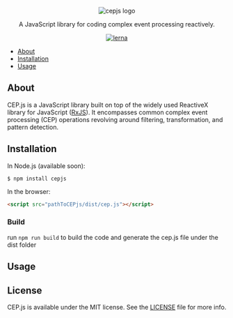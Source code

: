 <p align="center">
    <img src="https://user-images.githubusercontent.com/4553211/57117984-77f95000-6d36-11e9-80b1-522d9e96a9f7.png" alt="cepjs logo">
</p>

<p align="center">
    A JavaScript library for coding complex event processing reactively.
</p>

<p align="center">
    <a href="https://lerna.js.org/"><img src="https://img.shields.io/badge/maintained%20with-lerna-cc00ff.svg" alt="lerna"></a>
</p>

- [About](#about)
- [Installation](#installation)
- [Usage](#usage)

## About

CEP.js is a JavaScript library built on top of the widely used ReactiveX library for JavaScript ([RxJS](https://github.com/ReactiveX/rxjs)). It encompasses common complex event processing (CEP) operations revolving around filtering, transformation, and pattern detection.

## Installation
In Node.js (available soon):
```
$ npm install cepjs
```
In the browser:
```html
<script src="pathToCEPjs/dist/cep.js"></script>
```
### Build
run `npm run build` to build the code and generate the cep.js file under the dist folder

## Usage

## License
CEP.js is available under the MIT license. See the [LICENSE](https://github.com/RxCEP/cepjs/blob/master/LICENSE) file for more info.